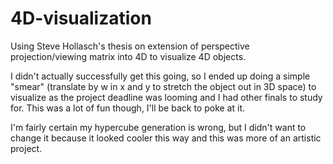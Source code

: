 4D-visualization
================

Using Steve Hollasch's thesis on extension of perspective projection/viewing matrix into 4D to visualize 4D objects.

I didn't actually successfully get this going, so I ended up doing a simple "smear" (translate by w in x and y to stretch the object out in 3D space) to visualize as the project deadline was looming and I had other finals to study for.  This was a lot of fun though, I'll be back to poke at it.

I'm fairly certain my hypercube generation is wrong, but I didn't want to change it because it looked cooler this way and this was more of an artistic project.
